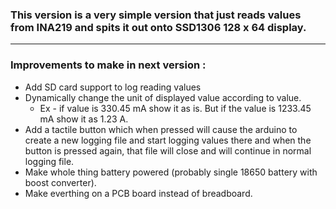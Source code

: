 
### This version is a very simple version that just reads values from INA219 and spits it out onto SSD1306 128 x 64 display.

---

### Improvements to make in next version : 

* Add SD card support to log reading values
* Dynamically change the unit of displayed value according to value.
	* Ex - if value is 330.45 mA show it as is. But if the value is 1233.45 mA show it as 1.23 A.
* Add a tactile button which when pressed will cause the arduino to create a new logging file and start logging values there and when
  the button is pressed again, that file will close and will continue in normal logging file.
* Make whole thing battery powered (probably single 18650 battery with boost converter).
* Make everthing on a PCB board instead of breadboard.

 

